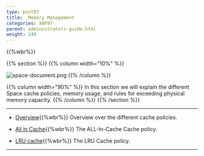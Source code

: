 ```yaml
---
type: post97
title:  Memory Management
categories: XAP97
parent: administrators-guide.html
weight: 240
---
```



{{%wbr%}}


{{% section %}}
{{% column  width="10%" %}}

![space-document.png](/attachment_files/subject/cache-eviction.png)
{{% /column %}}

{{% column width="90%" %}}
In this section we will explain the different Space cache policies, memory usage, and rules for exceeding physical memory capacity.
{{% /column %}}
{{% /section %}}



<hr/>

- [Overview](./memory-management-facilities.html){{%wbr%}}
Overview over the different cache policies.

- [All in Cache](./all-in-cache-cache-policy.html){{%wbr%}}
The ALL-In-Cache Cache policy.

- [LRU cache](./lru-cache-policy.html){{%wbr%}}
The LRU Cache policy.



<hr/>
